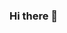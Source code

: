 ### Hi there 👋

<!--
**oreillyross/oreillyross** is a ✨ _special_ ✨ repository because its `README.md` (this file) appears on your GitHub profile.

- 🔭 I’m currently working on Horizon, a crowd-sourced application to investigate the future
- 🌱 I’m currently learning NLP, Data Visualisation, JAMStack
- 👯 I’m looking to collaborate on Open source projects related to NLP using Javascript
- 🤔 I’m looking for help with Introducing a Byaesian Modelling into a Javascript Library
- 💬 Ask me about React, Node, Express, GraphQL, Apollo  
- 📫 How to reach me: oreillyross@gmail.com
- 😄 Pronouns: He/Him Dad Serious Guy
- ⚡ Fun fact: :)  
-->
